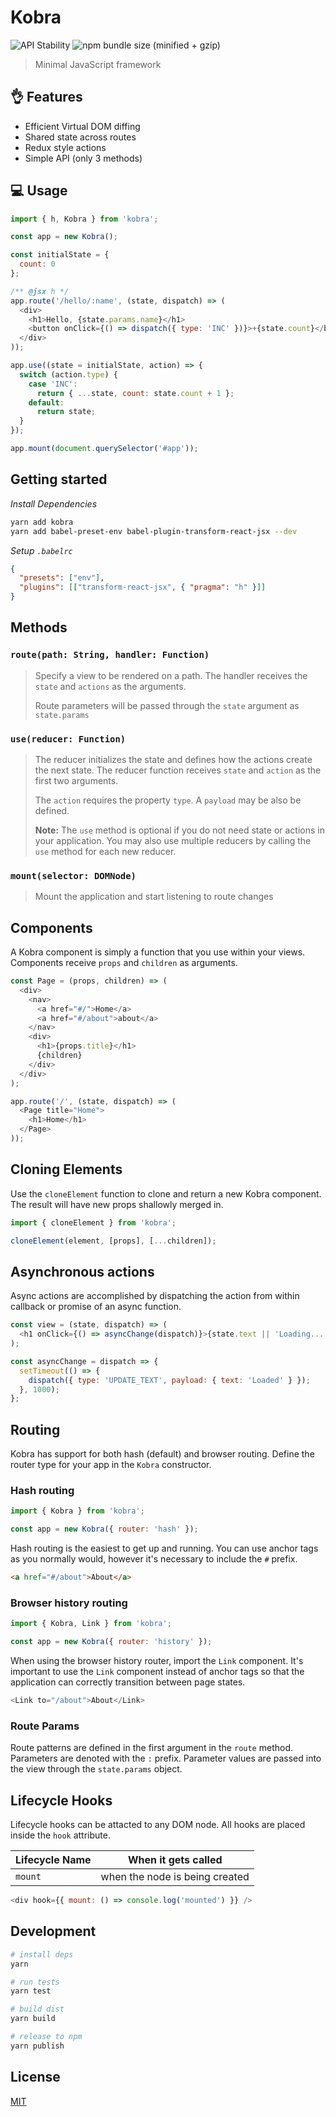 # Kobra

![API Stability](https://img.shields.io/badge/stability-experimental-orange.svg)
![npm bundle size (minified + gzip)](https://img.shields.io/bundlephobia/minzip/kobra.svg)

> Minimal JavaScript framework

## 👌 Features

* Efficient Virtual DOM diffing
* Shared state across routes
* Redux style actions
* Simple API (only 3 methods)

## 💻 Usage

```js
import { h, Kobra } from 'kobra';

const app = new Kobra();

const initialState = {
  count: 0
};

/** @jsx h */
app.route('/hello/:name', (state, dispatch) => (
  <div>
    <h1>Hello, {state.params.name}</h1>
    <button onClick={() => dispatch({ type: 'INC' })}>+{state.count}</button>
  </div>
));

app.use((state = initialState, action) => {
  switch (action.type) {
    case 'INC':
      return { ...state, count: state.count + 1 };
    default:
      return state;
  }
});

app.mount(document.querySelector('#app'));
```

## Getting started

_Install Dependencies_

```bash
yarn add kobra
yarn add babel-preset-env babel-plugin-transform-react-jsx --dev
```

_Setup `.babelrc`_

```json
{
  "presets": ["env"],
  "plugins": [["transform-react-jsx", { "pragma": "h" }]]
}
```

## Methods

### `route(path: String, handler: Function)`

> Specify a view to be rendered on a path. The handler receives the `state` and `actions` as the arguments.
>
> Route parameters will be passed through the `state` argument as `state.params`

### `use(reducer: Function)`

> The reducer initializes the state and defines how the actions create the next state. The reducer function receives `state` and `action` as the first two arguments.
>
> The `action` requires the property `type`. A `payload` may be also be defined.
>
> **Note:** The `use` method is optional if you do not need state or actions in your application. You may also use multiple reducers by calling the `use` method for each new reducer.

### `mount(selector: DOMNode)`

> Mount the application and start listening to route changes

## Components

A Kobra component is simply a function that you use within your views. Components receive `props` and `children` as arguments.

```js
const Page = (props, children) => (
  <div>
    <nav>
      <a href="#/">Home</a>
      <a href="#/about">about</a>
    </nav>
    <div>
      <h1>{props.title}</h1>
      {children}
    </div>
  </div>
);

app.route('/', (state, dispatch) => (
  <Page title="Home">
    <h1>Home</h1>
  </Page>
));
```

## Cloning Elements

Use the `cloneElement` function to clone and return a new Kobra component. The result will have new props shallowly merged in.

```js
import { cloneElement } from 'kobra';

cloneElement(element, [props], [...children]);
```

## Asynchronous actions

Async actions are accomplished by dispatching the action from within callback or promise of an async function.

```js
const view = (state, dispatch) => (
  <h1 onClick={() => asyncChange(dispatch)}>{state.text || 'Loading...'}</h1>
);

const asyncChange = dispatch => {
  setTimeout(() => {
    dispatch({ type: 'UPDATE_TEXT', payload: { text: 'Loaded' } });
  }, 1000);
};
```

## Routing

Kobra has support for both hash (default) and browser routing. Define the router type for your app in the `Kobra` constructor.

### Hash routing

```js
import { Kobra } from 'kobra';

const app = new Kobra({ router: 'hash' });
```

Hash routing is the easiest to get up and running. You can use anchor tags as you normally would, however it's necessary to include the `#` prefix.

```html
<a href="#/about">About</a>
```

### Browser history routing

```js
import { Kobra, Link } from 'kobra';

const app = new Kobra({ router: 'history' });
```

When using the browser history router, import the `Link` component. It's important to use the `Link` component instead of anchor tags so that the application can correctly transition between page states.

```js
<Link to="/about">About</Link>
```

### Route Params

Route patterns are defined in the first argument in the `route` method. Parameters are denoted with the `:` prefix. Parameter values are passed into the view through the `state.params` object.

## Lifecycle Hooks

Lifecycle hooks can be attacted to any DOM node. All hooks are placed inside the `hook` attribute.

| Lifecycle Name | When it gets called            |
| -------------- | ------------------------------ |
| `mount`        | when the node is being created |

```js
<div hook={{ mount: () => console.log('mounted') }} />
```

## Development

```bash
# install deps
yarn

# run tests
yarn test

# build dist
yarn build

# release to npm
yarn publish
```

## License

[MIT](https://github.com/johnsylvain/kobra/blob/master/license)
